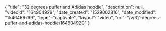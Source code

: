 {
    "title": "32 degrees puffer and Adidas hoodie",
    "description": null,
    "videoid": "164904929",
    "date_created": "1529002816",
    "date_modified": "1546466799",
    "type": "captivate",
    "layout": "video",
    "url": "\/v\/32-degrees-puffer-and-adidas-hoodie\/164904929"
}